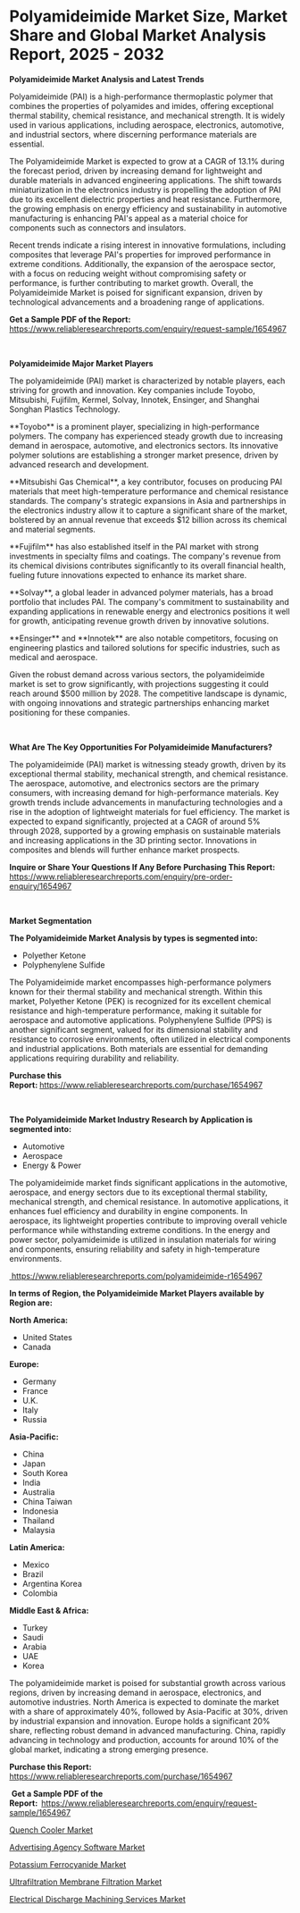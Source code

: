 <p><h1>Polyamideimide Market Size, Market Share and Global Market Analysis Report, 2025 - 2032</h1></p><p><strong>Polyamideimide Market Analysis and Latest Trends</strong></p>
<p><p>Polyamideimide (PAI) is a high-performance thermoplastic polymer that combines the properties of polyamides and imides, offering exceptional thermal stability, chemical resistance, and mechanical strength. It is widely used in various applications, including aerospace, electronics, automotive, and industrial sectors, where discerning performance materials are essential.</p><p>The Polyamideimide Market is expected to grow at a CAGR of 13.1% during the forecast period, driven by increasing demand for lightweight and durable materials in advanced engineering applications. The shift towards miniaturization in the electronics industry is propelling the adoption of PAI due to its excellent dielectric properties and heat resistance. Furthermore, the growing emphasis on energy efficiency and sustainability in automotive manufacturing is enhancing PAI's appeal as a material choice for components such as connectors and insulators.</p><p>Recent trends indicate a rising interest in innovative formulations, including composites that leverage PAI's properties for improved performance in extreme conditions. Additionally, the expansion of the aerospace sector, with a focus on reducing weight without compromising safety or performance, is further contributing to market growth. Overall, the Polyamideimide Market is poised for significant expansion, driven by technological advancements and a broadening range of applications.</p></p>
<p><strong>Get a Sample PDF of the Report:&nbsp;</strong> <a href="https://www.reliableresearchreports.com/enquiry/request-sample/1654967?utm_campaign=9&utm_medium=2&utm_source=Github&utm_content=ia&utm_term=07032025&utm_id=polyamideimide">https://www.reliableresearchreports.com/enquiry/request-sample/1654967</a></p>
<p>&nbsp;</p>
<p><strong>Polyamideimide Major Market Players</strong></p>
<p><p>The polyamideimide (PAI) market is characterized by notable players, each striving for growth and innovation. Key companies include Toyobo, Mitsubishi, Fujifilm, Kermel, Solvay, Innotek, Ensinger, and Shanghai Songhan Plastics Technology.</p><p>**Toyobo** is a prominent player, specializing in high-performance polymers. The company has experienced steady growth due to increasing demand in aerospace, automotive, and electronics sectors. Its innovative polymer solutions are establishing a stronger market presence, driven by advanced research and development.</p><p>**Mitsubishi Gas Chemical**, a key contributor, focuses on producing PAI materials that meet high-temperature performance and chemical resistance standards. The company's strategic expansions in Asia and partnerships in the electronics industry allow it to capture a significant share of the market, bolstered by an annual revenue that exceeds $12 billion across its chemical and material segments.</p><p>**Fujifilm** has also established itself in the PAI market with strong investments in specialty films and coatings. The company's revenue from its chemical divisions contributes significantly to its overall financial health, fueling future innovations expected to enhance its market share.</p><p>**Solvay**, a global leader in advanced polymer materials, has a broad portfolio that includes PAI. The company's commitment to sustainability and expanding applications in renewable energy and electronics positions it well for growth, anticipating revenue growth driven by innovative solutions.</p><p>**Ensinger** and **Innotek** are also notable competitors, focusing on engineering plastics and tailored solutions for specific industries, such as medical and aerospace.</p><p>Given the robust demand across various sectors, the polyamideimide market is set to grow significantly, with projections suggesting it could reach around $500 million by 2028. The competitive landscape is dynamic, with ongoing innovations and strategic partnerships enhancing market positioning for these companies.</p></p>
<p>&nbsp;</p>
<p><strong>What Are The Key Opportunities For Polyamideimide Manufacturers?</strong></p>
<p><p>The polyamideimide (PAI) market is witnessing steady growth, driven by its exceptional thermal stability, mechanical strength, and chemical resistance. The aerospace, automotive, and electronics sectors are the primary consumers, with increasing demand for high-performance materials. Key growth trends include advancements in manufacturing technologies and a rise in the adoption of lightweight materials for fuel efficiency. The market is expected to expand significantly, projected at a CAGR of around 5% through 2028, supported by a growing emphasis on sustainable materials and increasing applications in the 3D printing sector. Innovations in composites and blends will further enhance market prospects.</p></p>
<p><strong>Inquire or Share Your Questions If Any Before Purchasing This Report:</strong> <a href="https://www.reliableresearchreports.com/enquiry/pre-order-enquiry/1654967?utm_campaign=9&utm_medium=2&utm_source=Github&utm_content=ia&utm_term=07032025&utm_id=polyamideimide">https://www.reliableresearchreports.com/enquiry/pre-order-enquiry/1654967</a></p>
<p>&nbsp;</p>
<p><strong>Market Segmentation</strong></p>
<p><strong>The Polyamideimide Market Analysis by types is segmented into:</strong></p>
<p><ul><li>Polyether Ketone</li><li>Polyphenylene Sulfide</li></ul></p>
<p><p>The Polyamideimide market encompasses high-performance polymers known for their thermal stability and mechanical strength. Within this market, Polyether Ketone (PEK) is recognized for its excellent chemical resistance and high-temperature performance, making it suitable for aerospace and automotive applications. Polyphenylene Sulfide (PPS) is another significant segment, valued for its dimensional stability and resistance to corrosive environments, often utilized in electrical components and industrial applications. Both materials are essential for demanding applications requiring durability and reliability.</p></p>
<p><strong>Purchase this Report:&nbsp;</strong><a href="https://www.reliableresearchreports.com/purchase/1654967?utm_campaign=9&utm_medium=2&utm_source=Github&utm_content=ia&utm_term=07032025&utm_id=polyamideimide">https://www.reliableresearchreports.com/purchase/1654967</a></p>
<p>&nbsp;</p>
<p><strong>The Polyamideimide Market Industry Research by Application is segmented into:</strong></p>
<p><ul><li>Automotive</li><li>Aerospace</li><li>Energy & Power</li></ul></p>
<p><p>The polyamideimide market finds significant applications in the automotive, aerospace, and energy sectors due to its exceptional thermal stability, mechanical strength, and chemical resistance. In automotive applications, it enhances fuel efficiency and durability in engine components. In aerospace, its lightweight properties contribute to improving overall vehicle performance while withstanding extreme conditions. In the energy and power sector, polyamideimide is utilized in insulation materials for wiring and components, ensuring reliability and safety in high-temperature environments.</p></p>
<p><a href="https://www.reliableresearchreports.com/polyamideimide-r1654967?utm_campaign=9&utm_medium=2&utm_source=Github&utm_content=ia&utm_term=07032025&utm_id=polyamideimide">&nbsp;https://www.reliableresearchreports.com/polyamideimide-r1654967</a></p>
<p><strong>In terms of Region, the Polyamideimide Market Players available by Region are:</strong></p>
<p>
    <p> <strong> North America: </strong>
        <ul>
            <li>United States</li>
            <li>Canada</li>
        </ul>
        </p> 
    <p> <strong> Europe: </strong>
        <ul>
            <li>Germany</li>
            <li>France</li>
            <li>U.K.</li>
            <li>Italy</li>
            <li>Russia</li>
        </ul>
        </p> 
    <p> <strong> Asia-Pacific: </strong>
        <ul>
            <li>China</li>
            <li>Japan</li>
            <li>South Korea</li>
            <li>India</li>
            <li>Australia</li>
            <li>China Taiwan</li>
            <li>Indonesia</li>
            <li>Thailand</li>
            <li>Malaysia</li>
        </ul>
        </p> 
    <p> <strong> Latin America: </strong>
        <ul>
            <li>Mexico</li>
            <li>Brazil</li>
            <li>Argentina Korea</li>
            <li>Colombia</li>
        </ul>
        </p> 
    <p> <strong> Middle East & Africa: </strong>
        <ul>
            <li>Turkey</li>
            <li>Saudi</li>
            <li>Arabia</li>
            <li>UAE</li>
            <li>Korea</li>
        </ul>
    </p>
    </p>
<p><p>The polyamideimide market is poised for substantial growth across various regions, driven by increasing demand in aerospace, electronics, and automotive industries. North America is expected to dominate the market with a share of approximately 40%, followed by Asia-Pacific at 30%, driven by industrial expansion and innovation. Europe holds a significant 20% share, reflecting robust demand in advanced manufacturing. China, rapidly advancing in technology and production, accounts for around 10% of the global market, indicating a strong emerging presence.</p></p>
<p><strong>Purchase this Report: </strong><a href="https://www.reliableresearchreports.com/purchase/1654967?utm_campaign=9&utm_medium=2&utm_source=Github&utm_content=ia&utm_term=07032025&utm_id=polyamideimide">https://www.reliableresearchreports.com/purchase/1654967</a></p>
<p>&nbsp;<strong>Get a Sample PDF of the Report:&nbsp;&nbsp;</strong><a href="https://www.reliableresearchreports.com/enquiry/request-sample/1654967?utm_campaign=9&utm_medium=2&utm_source=Github&utm_content=ia&utm_term=07032025&utm_id=polyamideimide">https://www.reliableresearchreports.com/enquiry/request-sample/1654967</a></p>
<p><strong></strong></p>
<p><p><a href="https://github.com/oshrykauraj7/Market-Research-Report-List-1/blob/main/quench-cooler-market.md?utm_campaign=9&utm_medium=2&utm_source=Github&utm_content=ia&utm_term=07032025&utm_id=polyamideimide">Quench Cooler Market</a></p><p><a href="https://github.com/forgazerbyjt/Market-Research-Report-List-1/blob/main/advertising-agency-software-market.md?utm_campaign=9&utm_medium=2&utm_source=Github&utm_content=ia&utm_term=07032025&utm_id=polyamideimide">Advertising Agency Software Market</a></p><p><a href="https://github.com/lemiranajd/Market-Research-Report-List-1/blob/main/potassium-ferrocyanide-market.md?utm_campaign=9&utm_medium=2&utm_source=Github&utm_content=ia&utm_term=07032025&utm_id=polyamideimide">Potassium Ferrocyanide Market</a></p><p><a href="https://github.com/pichuaadh0/Market-Research-Report-List-1/blob/main/ultrafiltration-membrane-filtration-market.md?utm_campaign=9&utm_medium=2&utm_source=Github&utm_content=ia&utm_term=07032025&utm_id=polyamideimide">Ultrafiltration Membrane Filtration Market</a></p><p><a href="https://github.com/merkinedry7b/Market-Research-Report-List-1/blob/main/electrical-discharge-machining-services-market.md?utm_campaign=9&utm_medium=2&utm_source=Github&utm_content=ia&utm_term=07032025&utm_id=polyamideimide">Electrical Discharge Machining Services Market</a></p></p>